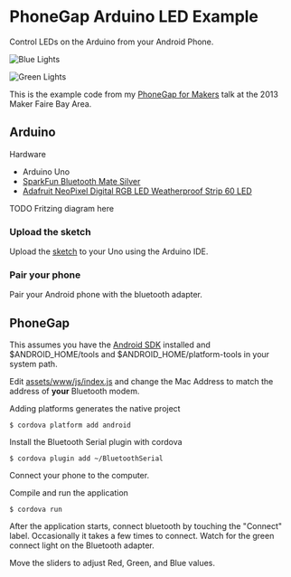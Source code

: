 # PhoneGap Arduino LED Example

Control LEDs on the Arduino from your Android Phone.

![Blue Lights](www/img/blue.jpg "Blue")

![Green Lights](www/img/green.jpg "Green")

This is the example code from my [PhoneGap for Makers](http://don.github.io/slides/2013-05-19-phonegap-for-makers/#/) talk at the 2013 Maker Faire Bay Area.

## Arduino

Hardware
 * Arduino Uno
 * [SparkFun Bluetooth Mate Silver](https://www.sparkfun.com/products/10393)
 * [Adafruit NeoPixel Digital RGB LED Weatherproof Strip 60 LED](http://www.adafruit.com/products/1138)

TODO Fritzing diagram here

### Upload the sketch

Upload the [sketch](https://github.com/don/BluetoothSerial/blob/master/examples/LED/Arduino/PhoneGapLED/PhoneGapLED.ino) to your Uno using the Arduino IDE.

### Pair your phone

Pair your Android phone with the bluetooth adapter.

## PhoneGap

This assumes you have the [Android SDK](http://developer.android.com/sdk/index.html) installed and $ANDROID_HOME/tools and $ANDROID_HOME/platform-tools in your system path.

Edit [assets/www/js/index.js](http://github.com/don/BluetoothSerial/examples/LED/assets/www/js/index.js) and change the Mac Address to match the address of **your** Bluetooth modem.

Adding platforms generates the native project

    $ cordova platform add android
    
Install the Bluetooth Serial plugin with cordova

    $ cordova plugin add ~/BluetoothSerial

Connect your phone to the computer.

Compile and run the application

    $ cordova run
    
After the application starts, connect bluetooth by touching the "Connect" label. Occasionally it takes a few times to connect. Watch for the green connect light on the Bluetooth adapter. 

Move the sliders to adjust Red, Green, and Blue values.
